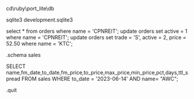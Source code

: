
cd\\ruby\\port_lite\\db

sqlite3 development.sqlite3

select * from orders where name = 'CPNREIT';
update orders set active = 1 where name = 'CPNREIT';
update orders set trade = 'S', active = 2, price = 52.50 where name = 'KTC';

.schema sales

SELECT name,fm_date,to_date,fm_price,to_price,max_price,min_price,pct,days,ttl_spread FROM sales WHERE to_date = '2023-06-14' AND name= "AWC";

.quit